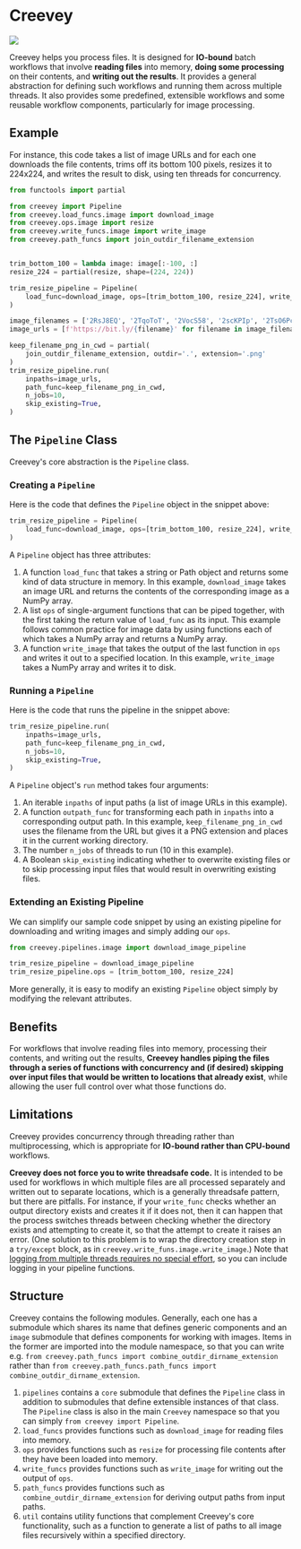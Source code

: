 # Creevey

![](https://images.pottermore.com/bxd3o8b291gf/22qh5bCcA0g28OeKCwgwgE/70be84ace5da257fbd54d1ca0c06972c/ColinCreevey_WB_F2_ColinHoldingCamera_Still_080615_Land.jpg?w=320&h=320&fit=thumb&f=left&q=85)

Creevey helps you process files. It is designed for **IO-bound** batch workflows that involve **reading files** into memory, **doing some processing** on their contents, and **writing out the results**. It provides a general abstraction for defining such workflows and running them across multiple threads. It also provides some predefined, extensible workflows and some reusable workflow components, particularly for image processing. 

## Example

For instance, this code takes a list of image URLs and for each one downloads the file contents, trims off its bottom 100 pixels, resizes it to 224x224, and writes the result to disk, using ten threads for concurrency.

```python
from functools import partial

from creevey import Pipeline
from creevey.load_funcs.image import download_image
from creevey.ops.image import resize
from creevey.write_funcs.image import write_image
from creevey.path_funcs import join_outdir_filename_extension


trim_bottom_100 = lambda image: image[:-100, :]
resize_224 = partial(resize, shape=(224, 224))

trim_resize_pipeline = Pipeline(
    load_func=download_image, ops=[trim_bottom_100, resize_224], write_func=write_image
)

image_filenames = ['2RsJ8EQ', '2TqoToT', '2VocS58', '2scKPIp', '2TsO6Pc', '2SCv0q7']
image_urls = [f'https://bit.ly/{filename}' for filename in image_filenames]

keep_filename_png_in_cwd = partial(
    join_outdir_filename_extension, outdir='.', extension='.png'
)
trim_resize_pipeline.run(
    inpaths=image_urls,
    path_func=keep_filename_png_in_cwd,
    n_jobs=10,
    skip_existing=True,
)
```

## The `Pipeline` Class

Creevey's core abstraction is the `Pipeline` class. 

### Creating a `Pipeline`

Here is the code that defines the `Pipeline` object in the snippet above:
 
```python
trim_resize_pipeline = Pipeline(
    load_func=download_image, ops=[trim_bottom_100, resize_224], write_func=write_image
)
```

 A `Pipeline` object has three attributes:
 
1. A function `load_func` that takes a string or Path object and returns some kind of data structure in memory. In this example, `download_image` takes an image URL and returns the contents of the corresponding image as a NumPy array.
1. A list `ops` of single-argument functions that can be piped together, with the first taking the return value of `load_func` as its input. This example follows common practice for image data by using functions each of which takes a NumPy array and returns a NumPy array.
1. A function `write_image` that takes the output of the last function in `ops` and writes it out to a specified location. In this example, `write_image` takes a NumPy array and writes it to disk.
 
### Running a `Pipeline`

Here is the code that runs the pipeline in the snippet above:

```python
trim_resize_pipeline.run(
    inpaths=image_urls,
    path_func=keep_filename_png_in_cwd,
    n_jobs=10,
    skip_existing=True,
)
```

A `Pipeline` object's `run` method takes four arguments:
 
1. An iterable `inpaths` of input paths (a list of image URLs in this example).
1. A function `outpath_func` for transforming each path in `inpaths` into a corresponding output path. In this example, `keep_filename_png_in_cwd` uses the filename from the URL but gives it a PNG extension and places it in the current working directory.
1. The number `n_jobs` of threads to run (10 in this example).
1. A Boolean `skip_existing` indicating whether to overwrite existing files or to skip processing input files that would result in overwriting existing files.

### Extending an Existing Pipeline

We can simplify our sample code snippet by using an existing pipeline for downloading and writing images and simply adding our `ops`.

```python
from creevey.pipelines.image import download_image_pipeline

trim_resize_pipeline = download_image_pipeline
trim_resize_pipeline.ops = [trim_bottom_100, resize_224]
```

More generally, it is easy to modify an existing `Pipeline` object simply by modifying the relevant attributes.

## Benefits

For workflows that involve reading files into memory, processing their contents, and writing out the results, **Creevey handles piping the files through a series of functions with concurrency and (if desired) skipping over input files that would be written to locations that already exist**, while allowing the user full control over what those functions do.

## Limitations

Creevey provides concurrency through threading rather than multiprocessing, which is appropriate for **IO-bound rather than CPU-bound** workflows.

**Creevey does not force you to write threadsafe code.** It is intended to be used for workflows in which multiple files are all processed separately and written out to separate locations, which is a generally threadsafe pattern, but there are pitfalls. For instance, if your `write_func` checks whether an output directory exists and creates it if it does not, then it can happen that the process switches threads between checking whether the directory exists and attempting to create it, so that the attempt to create it raises an error. (One solution to this problem is to wrap the directory creation step in a `try/except` block, as in `creevey.write_funs.image.write_image`.) Note that [logging from multiple threads requires no special effort](https://docs.python.org/3/howto/logging-cookbook.html), so you can include logging in your pipeline functions.

## Structure

Creevey contains the following modules. Generally, each one has a submodule which shares its name that defines generic components and an `image` submodule that defines components for working with images. Items in the former are imported into the module namespace, so that you can write e.g. `from creevey.path_funcs import combine_outdir_dirname_extension` rather than `from creevey.path_funcs.path_funcs import combine_outdir_dirname_extension`.

1. `pipelines` contains a `core` submodule that defines the `Pipeline` class in addition to submodules that define extensible instances of that class. The `Pipeline` class is also in the main `Creevey` namespace so that you can simply `from creevey import Pipeline`.
1. `load_funcs` provides functions such as `download_image` for reading files into memory.
1. `ops` provides functions such as `resize` for processing file contents after they have been loaded into memory.
1. `write_funcs` provides functions such as `write_image` for writing out the output of `ops`.
1. `path_funcs` provides functions such as `combine_outdir_dirname_extension` for deriving output paths from input paths.
1. `util` contains utility functions that complement Creevey's core functionality, such as a function to generate a list of paths to all image files recursively within a specified directory.
